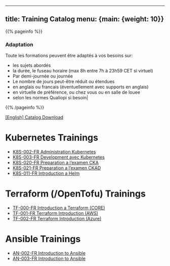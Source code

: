
---
title: Training Catalog
menu: {main: {weight: 10}}
---

{{% pageinfo %}}
### Adaptation
Toute les formations peuvent être adaptés à vos besoins sur:
- les sujets abordés
- la durée, le fuseau horaire (max 8h entre 7h à 23h59 CET si virtuel)
- Par demi-journée ou journée
- Le nombre de jours peut-être réduit ou étendues
- en anglais ou francais (éventuellement avec supports en anglais)
- en virtuelle de préférence, ou chez vous ou en salle de louee 
- selon les normes Qualiopi si besoin|

{{% /pageinfo %}}

<a class="btn btn-lg btn-secondary me-3 mb-4" href="cv.pdf">
  [English] Catalog Download <i class="fa-regular fa-newspaper"></i>
</a>


# Kubernetes Trainings
- <a href="tr_k8s-002-fr_administrationkubernetes/" > K8S-002-FR Administration Kubernetes </a>
- <a href="tr_k8s-003-fr_developmentaveckubernetes/" > K8S-003-FR Development avec Kubernetes </a>
- <a href="tr_k8s-020-fr_preparational’examencka/" > K8S-020-FR Preparation a l’examen CKA </a>
- <a href="tr_k8s-021-fr_preparational’examenckad/" > K8S-021-FR Preparation a l’examen CKAD </a>
- <a href="tr_k8s-011-fr_introductionahelm/" > K8S-011-FR Introduction a Helm </a>

# Terraform (/OpenTofu) Trainings
- <a href="tr_tf-000-fr_introductionaterraform(core)/" > TF-000-FR Introduction a Terraform (CORE) </a>
- <a href="tr_tf-001-fr_terraformintroduction(aws)/" > TF-001-FR Terraform Introduction (AWS) </a>
- <a href="tr_tf-002-fr_terraformintroduction(azure)/" > TF-002-FR Terraform Introduction (Azure) </a>

# Ansible Trainings
- <a href="tr_an-002-fr_introductiontoansible/" > AN-002-FR Introduction to Ansible </a>
- <a href="tr_an-003-fr_introductiontoansible/" > AN-003-FR Introduction to Ansible </a>
